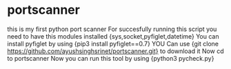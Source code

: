 # portscanner
this is my first python port scanner 
For succesfully running this script you need to have this modules installed {sys,socket,pyfiglet,datetime}
You can install pyfiglet by using {pip3 install pyfiglet==0.7} 
YOU Can use {git clone https://github.com/ayushsinghsrinet/portscanner.git} to download it
Now cd to portscanner 
Now you can run this tool by using {python3 pycheck.py}
